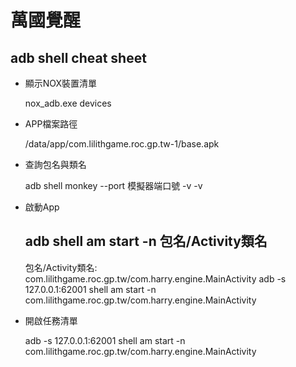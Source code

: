 


# 萬國覺醒 #


## adb shell cheat sheet ##

- 顯示NOX裝置清單


     nox_adb.exe devices


- APP檔案路徑

    
    /data/app/com.lilithgame.roc.gp.tw-1/base.apk
    

-   查詢包名與類名


    adb shell monkey --port 模擬器端口號 -v -v
    
-  啟動App

    
    adb shell am start -n 包名/Activity類名
    ---------------------------------------
    包名/Activity類名:
        com.lilithgame.roc.gp.tw/com.harry.engine.MainActivity
    adb -s 127.0.0.1:62001 shell am start -n com.lilithgame.roc.gp.tw/com.harry.engine.MainActivity
-   開啟任務清單


    adb -s 127.0.0.1:62001 shell am start -n com.lilithgame.roc.gp.tw/com.harry.engine.MainActivity

    
